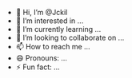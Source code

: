- 👋 Hi, I’m @Jckil
- 👀 I’m interested in ...
- 🌱 I’m currently learning ...
- 💞️ I’m looking to collaborate on ...
- 📫 How to reach me ...
- 😄 Pronouns: ...
- ⚡ Fun fact: ...

<!---
Jckil/Jckil is a ✨ special ✨ repository because its `README.md` (this file) appears on your GitHub profile.
You can click the Preview link to take a look at your changes.
--->
